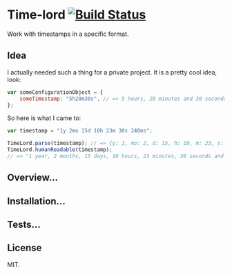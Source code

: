 # Time-lord [![Build Status](https://travis-ci.org/bound1ess/time-lord.svg?branch=master)](https://travis-ci.org/bound1ess/time-lord)

Work with timestamps in a specific format.

## Idea

I actually needed such a thing for a private project. It is a pretty cool idea, look:

```JavaScript
var someConfigurationObject = {
    someTimestamp: "5h20m30s", // => 5 hours, 20 minutes and 30 seconds (ago)
};
```

So here is what I came to:

```JavaScript
var timestamp = "1y 2mo 15d 10h 23m 30s 240ms";

TimeLord.parse(timestamp); // => {y: 1, mo: 2, d: 15, h: 10, m: 23, s: 30, ms: 240}
TimeLord.humanReadable(timestamp);
// => "1 year, 2 months, 15 days, 10 hours, 23 minutes, 30 seconds and 240 milliseconds"
```

## Overview...
## Installation...
## Tests...

## License

MIT.
